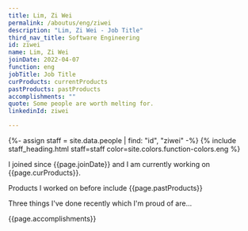 ```yaml
---
title: Lim, Zi Wei
permalink: /aboutus/eng/ziwei
description: "Lim, Zi Wei - Job Title"
third_nav_title: Software Engineering
id: ziwei
name: Lim, Zi Wei
joinDate: 2022-04-07
function: eng
jobTitle: Job Title
curProducts: currentProducts
pastProducts: pastProducts
accomplishments: ""
quote: Some people are worth melting for.
linkedinId: ziwei

---
```


{%- assign staff = site.data.people | find: "id", "ziwei" -%}
{% include staff_heading.html staff=staff color=site.colors.function-colors.eng %}

<p>I joined since {{page.joinDate}} and I am currently working on {{page.curProducts}}.</p>

<p>Products I worked on before include {{page.pastProducts}}</p>

<p>Three things I've done recently which I'm proud of are...</p>
{{page.accomplishments}}
